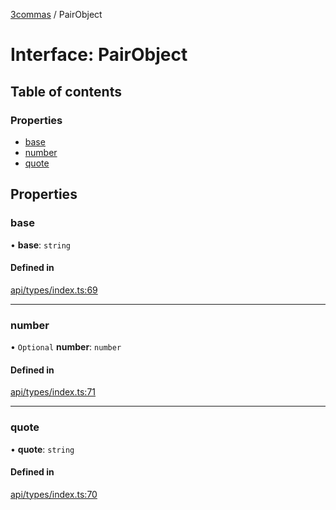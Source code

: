 [3commas](../README.md) / PairObject

# Interface: PairObject

## Table of contents

### Properties

- [base](PairObject.md#base)
- [number](PairObject.md#number)
- [quote](PairObject.md#quote)

## Properties

### base

• **base**: `string`

#### Defined in

[api/types/index.ts:69](https://github.com/ozum/3commas/blob/154787b/src/api/types/index.ts#L69)

---

### number

• `Optional` **number**: `number`

#### Defined in

[api/types/index.ts:71](https://github.com/ozum/3commas/blob/154787b/src/api/types/index.ts#L71)

---

### quote

• **quote**: `string`

#### Defined in

[api/types/index.ts:70](https://github.com/ozum/3commas/blob/154787b/src/api/types/index.ts#L70)
